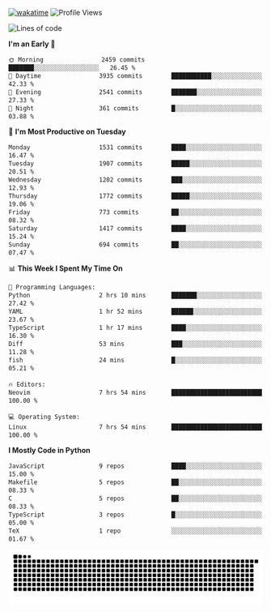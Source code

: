 [![wakatime](https://wakatime.com/badge/user/b920b284-3cde-4cd4-b72e-f7f22d050b16.svg)](https://wakatime.com/@b920b284-3cde-4cd4-b72e-f7f22d050b16)
![Profile Views](http://img.shields.io/badge/Profile%20Views-4586-blue)
<!--START_SECTION:waka-->
![Lines of code](https://img.shields.io/badge/From%20Hello%20World%20I%27ve%20Written-6.5%20million%20lines%20of%20code-blue)

**I'm an Early 🐤** 

```text
🌞 Morning                2459 commits        ███████░░░░░░░░░░░░░░░░░░   26.45 % 
🌆 Daytime                3935 commits        ███████████░░░░░░░░░░░░░░   42.33 % 
🌃 Evening                2541 commits        ███████░░░░░░░░░░░░░░░░░░   27.33 % 
🌙 Night                  361 commits         █░░░░░░░░░░░░░░░░░░░░░░░░   03.88 % 
```
📅 **I'm Most Productive on Tuesday** 

```text
Monday                   1531 commits        ████░░░░░░░░░░░░░░░░░░░░░   16.47 % 
Tuesday                  1907 commits        █████░░░░░░░░░░░░░░░░░░░░   20.51 % 
Wednesday                1202 commits        ███░░░░░░░░░░░░░░░░░░░░░░   12.93 % 
Thursday                 1772 commits        █████░░░░░░░░░░░░░░░░░░░░   19.06 % 
Friday                   773 commits         ██░░░░░░░░░░░░░░░░░░░░░░░   08.32 % 
Saturday                 1417 commits        ████░░░░░░░░░░░░░░░░░░░░░   15.24 % 
Sunday                   694 commits         ██░░░░░░░░░░░░░░░░░░░░░░░   07.47 % 
```


📊 **This Week I Spent My Time On** 

```text
💬 Programming Languages: 
Python                   2 hrs 10 mins       ███████░░░░░░░░░░░░░░░░░░   27.42 % 
YAML                     1 hr 52 mins        ██████░░░░░░░░░░░░░░░░░░░   23.67 % 
TypeScript               1 hr 17 mins        ████░░░░░░░░░░░░░░░░░░░░░   16.30 % 
Diff                     53 mins             ███░░░░░░░░░░░░░░░░░░░░░░   11.28 % 
fish                     24 mins             █░░░░░░░░░░░░░░░░░░░░░░░░   05.21 % 

🔥 Editors: 
Neovim                   7 hrs 54 mins       █████████████████████████   100.00 % 

💻 Operating System: 
Linux                    7 hrs 54 mins       █████████████████████████   100.00 % 
```

**I Mostly Code in Python** 

```text
JavaScript               9 repos             ████░░░░░░░░░░░░░░░░░░░░░   15.00 % 
Makefile                 5 repos             ██░░░░░░░░░░░░░░░░░░░░░░░   08.33 % 
C                        5 repos             ██░░░░░░░░░░░░░░░░░░░░░░░   08.33 % 
TypeScript               3 repos             █░░░░░░░░░░░░░░░░░░░░░░░░   05.00 % 
TeX                      1 repo              ░░░░░░░░░░░░░░░░░░░░░░░░░   01.67 % 
```




<!--END_SECTION:waka-->
![Snake animation](https://raw.githubusercontent.com/timmypidashev/timmypidashev/main/commits.svg)
